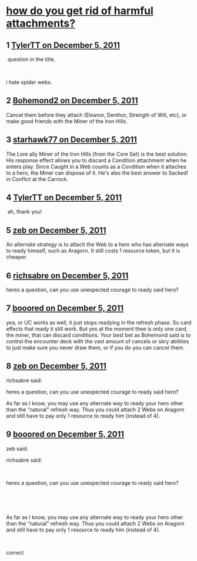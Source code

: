 # [how do you get rid of harmful attachments?](https://community.fantasyflightgames.com/topic/57163-how-do-you-get-rid-of-harmful-attachments/)

## 1 [TylerTT on December 5, 2011](https://community.fantasyflightgames.com/topic/57163-how-do-you-get-rid-of-harmful-attachments/?do=findComment&comment=564070)

 question in the title.

 

i hate spider webs.

## 2 [Bohemond2 on December 5, 2011](https://community.fantasyflightgames.com/topic/57163-how-do-you-get-rid-of-harmful-attachments/?do=findComment&comment=564071)

Cancel them before they attach (Eleanor, Denthor, Strength of Will, etc), or make good friends with the Miner of the Iron Hills.

## 3 [starhawk77 on December 5, 2011](https://community.fantasyflightgames.com/topic/57163-how-do-you-get-rid-of-harmful-attachments/?do=findComment&comment=564072)

The Lore ally Miner of the Iron Hills (from the Core Set) is the best solution. His response effect allows you to discard a Condition attachment when he enters play. Since Caught in a Web counts as a Condition when it attaches to a hero, the Miner can dispose of it. He's also the best answer to Sacked! in Conflict at the Carrock.

## 4 [TylerTT on December 5, 2011](https://community.fantasyflightgames.com/topic/57163-how-do-you-get-rid-of-harmful-attachments/?do=findComment&comment=564075)

 ah, thank you!

## 5 [zeb on December 5, 2011](https://community.fantasyflightgames.com/topic/57163-how-do-you-get-rid-of-harmful-attachments/?do=findComment&comment=564112)

An alternate strategy is to attach the Web to a hero who has alternate ways to ready himself, such as Aragorn. It still costs 1 resource token, but it is cheaper.

## 6 [richsabre on December 5, 2011](https://community.fantasyflightgames.com/topic/57163-how-do-you-get-rid-of-harmful-attachments/?do=findComment&comment=564113)

heres a question, can you use unexpected courage to ready said hero?

## 7 [booored on December 5, 2011](https://community.fantasyflightgames.com/topic/57163-how-do-you-get-rid-of-harmful-attachments/?do=findComment&comment=564115)

yea, or UC works as well, it just stops readying in the refresh phase. So card effects that ready it still work. But yes at the moment thee is only one card, the miner, that can discard conditions. Your best bet as Bohemond said is to control the encounter deck with the vast amount of cancels or skry abilities to just make sure you never draw them, or if you do you can cancel them.

## 8 [zeb on December 5, 2011](https://community.fantasyflightgames.com/topic/57163-how-do-you-get-rid-of-harmful-attachments/?do=findComment&comment=564117)

richsabre said:

heres a question, can you use unexpected courage to ready said hero?



As far as I know, you may use any alternate way to ready your hero other than the "natural" refresh way. Thus you could attach 2 Webs on Aragorn and still have to pay only 1 resource to ready him (instead of 4).

## 9 [booored on December 5, 2011](https://community.fantasyflightgames.com/topic/57163-how-do-you-get-rid-of-harmful-attachments/?do=findComment&comment=564119)

zeb said:

richsabre said:

 

heres a question, can you use unexpected courage to ready said hero?

 

 

As far as I know, you may use any alternate way to ready your hero other than the "natural" refresh way. Thus you could attach 2 Webs on Aragorn and still have to pay only 1 resource to ready him (instead of 4).



 

correct


